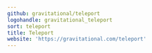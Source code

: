 ```yaml
---
github: gravitational/teleport
logohandle: gravitational_teleport
sort: teleport
title: Teleport
website: 'https://gravitational.com/teleport'
---
```

